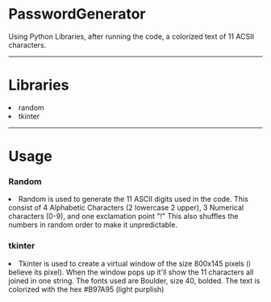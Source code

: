 # PasswordGenerator
Using Python Libraries, after running the code, a colorized text of 11 ACSII characters. 

---------------------------------------------------------------------------------------------------------------------------------------------

<h1> Libraries </h1>
<li> random </li>
<li> tkinter </li>

---------------------------------------------------------------------------------------------------------------------------------------------

<h1> Usage </h1>
<h3> Random </h3>
<li> Random is used to generate the 11 ASCII digits used in the code. This consist of 4 Alphabetic Characters (2 lowercase 2 upper), 3 Numerical characters (0-9), and one exclamation point "!" This also shuffles the numbers in random order to make it unpredictable. </li>
<h3> tkinter </h3>
<li> Tkinter is used to create a virtual window of the size 800x145 pixels (i believe its pixel). When the window pops up it'll show the 11 characters all joined in one string. The fonts used are Boulder, size 40, bolded. The text is colorized with the hex #B97A95 (light purplish) </li>

